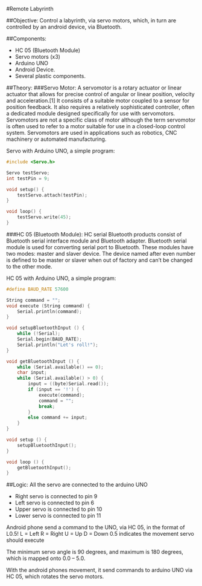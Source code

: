 #Remote Labyrinth

##Objective:
Control a labyrinth, via servo motors, which, in turn are controlled by an android device, via Bluetooth.

##Components:
*	HC 05 (Bluetooth Module)
*	Servo motors (x3)
*	Arduino UNO
*	Android Device.
*	Several plastic components.

##Theory:
###Servo Motor:
A servomotor is a rotary actuator or linear actuator that allows for precise control of angular or linear position, velocity and acceleration.[1] It consists of a suitable motor coupled to a sensor for position feedback. It also requires a relatively sophisticated controller, often a dedicated module designed specifically for use with servomotors.
Servomotors are not a specific class of motor although the term servomotor is often used to refer to a motor suitable for use in a closed-loop control system.
Servomotors are used in applications such as robotics, CNC machinery or automated manufacturing.

Servo with Arduino UNO, a simple program:

````c
#include <Servo.h>

Servo testServo;
int testPin = 9;

void setup() {
	testServo.attach(testPin);
}

void loop() {  
	testServo.write(45);
}
````

###HC 05 (Bluetooth Module):
HC serial Bluetooth products consist of Bluetooth serial interface module and Bluetooth adapter. Bluetooth serial module is used for converting serial port to Bluetooth. These modules have two modes: master and slaver device. The device named after even number is defined to be master or slaver when out of factory and can’t be changed to the other mode.
	
HC 05 with Arduino UNO, a simple program:

````c
#define BAUD_RATE 57600

String command = "";
void execute (String command) {
	Serial.println(command);
}

void setupBluetoothInput () {
	while (!Serial);
	Serial.begin(BAUD_RATE);
	Serial.println("Let's roll!");
}

void getBluetoothInput () {
	while (Serial.available() == 0);
	char input;
	while (Serial.available() > 0) {
		input = ((byte)Serial.read());
		if (input == '!') {
			execute(command);
			command = "";
			break;
		}
		else command += input;
	}
}

void setup () {
	setupBluetoothInput();
}

void loop () {
	getBluetoothInput();
}
````

##Logic:
All the servo are connected to the arduino UNO

*	Right servo is connected to pin 9
*	Left servo is connected to pin 6
*	Upper servo is connected to pin 10
*	Lower servo is connected to pin 11

Android phone send a command to the UNO, via HC 05, in the format of L0.5!
L = Left
R = Right
U = Up
D = Down
0.5 indicates the movement servo should execute

The minimum servo angle is 90 degrees, and maximum is 180 degrees, which is mapped onto 0.0 – 5.0.

With the android phones movement, it send commands to arduino UNO via HC 05, which rotates the servo motors.
